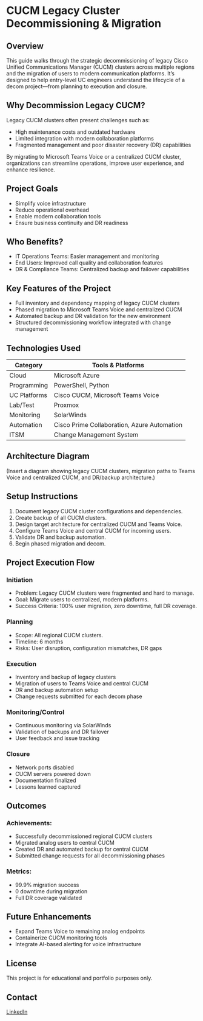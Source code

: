 # CUCM Legacy Cluster Decommissioning & Migration 

## Overview 
This guide walks through the strategic decommissioning of legacy Cisco Unified Communications Manager (CUCM) clusters across multiple regions and the migration of users to modern communication platforms. It’s designed to help entry-level UC engineers understand the lifecycle of a decom project—from planning to execution and closure.

## Why Decommission Legacy CUCM?
Legacy CUCM clusters often present challenges such as:
- High maintenance costs and outdated hardware
- Limited integration with modern collaboration platforms
- Fragmented management and poor disaster recovery (DR) capabilities <br/>

By migrating to Microsoft Teams Voice or a centralized CUCM cluster, organizations can streamline operations, improve user experience, and enhance resilience.

## Project Goals
- Simplify voice infrastructure
- Reduce operational overhead
- Enable modern collaboration tools
- Ensure business continuity and DR readiness

## Who Benefits?
- IT Operations Teams: Easier management and monitoring
- End Users: Improved call quality and collaboration features
- DR & Compliance Teams: Centralized backup and failover capabilities

## Key Features of the Project
- Full inventory and dependency mapping of legacy CUCM clusters
- Phased migration to Microsoft Teams Voice and centralized CUCM
- Automated backup and DR validation for the new environment
- Structured decommissioning workflow integrated with change management

## Technologies Used
| Category   | Tools & Platforms |
| ---------- | ----------- | 
|Cloud	     | Microsoft Azure
|Programming	 | PowerShell, Python
|UC Platforms |	Cisco CUCM, Microsoft Teams Voice
|Lab/Test	 | Proxmox
|Monitoring	 | SolarWinds
|Automation	 | Cisco Prime Collaboration, Azure Automation
|ITSM	     | Change Management System
	
## Architecture Diagram
(Insert a diagram showing legacy CUCM clusters, migration paths to Teams Voice and centralized CUCM, and DR/backup architecture.)

## Setup Instructions
1. Document legacy CUCM cluster configurations and dependencies.
2. Create backup of all CUCM clusters.
3. Design target architecture for centralized CUCM and Teams Voice.
4. Configure Teams Voice and central CUCM for incoming users.
5. Validate DR and backup automation.
6. Begin phased migration and decom.

## Project Execution Flow
### Initiation
- Problem: Legacy CUCM clusters were fragmented and hard to manage.
- Goal: Migrate users to centralized, modern platforms.
- Success Criteria: 100% user migration, zero downtime, full DR coverage.

### Planning
- Scope: All regional CUCM clusters.
- Timeline: 6 months
- Risks: User disruption, configuration mismatches, DR gaps

### Execution
- Inventory and backup of legacy clusters
- Migration of users to Teams Voice and central CUCM
- DR and backup automation setup
- Change requests submitted for each decom phase

### Monitoring/Control
- Continuous monitoring via SolarWinds
- Validation of backups and DR failover
- User feedback and issue tracking

### Closure
- Network ports disabled
- CUCM servers powered down
- Documentation finalized
- Lessons learned captured

## Outcomes
### Achievements:
- Successfully decommissioned regional CUCM clusters
- Migrated analog users to central CUCM
- Created DR and automated backup for central CUCM
- Submitted change requests for all decommissioning phases

### Metrics:
- 99.9% migration success
- 0 downtime during migration
- Full DR coverage validated

## Future Enhancements
- Expand Teams Voice to remaining analog endpoints
- Containerize CUCM monitoring tools
- Integrate AI-based alerting for voice infrastructure

## License
This project is for educational and portfolio purposes only.

## Contact 
[LinkedIn](https://www.linkedin.com/in/jessica-anderson-84b423211/)